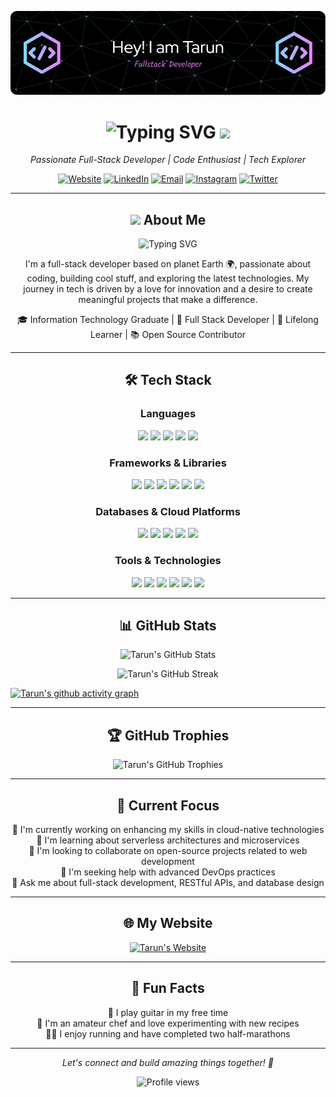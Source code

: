 ![Header](./header.png)

<h1 align="center">
  <img src="https://readme-typing-svg.herokuapp.com/?lines=Hey+there!+I'm+Tarun+;Welcome+to+my+GitHub+Profile!&center=true&size=30&color=f72585&background=0d1117&width=500" alt="Typing SVG" />
  <img src="https://media.giphy.com/media/hvRJCLFzcasrR4ia7z/giphy.gif" width="30px"/>
</h1>

<p align="center">
  <em>Passionate Full-Stack Developer | Code Enthusiast | Tech Explorer</em>
</p>

<p align="center">
  <a href="https://www.tarunjawla.dev"><img src="https://img.shields.io/badge/-My%20Website-4CC9F0?style=for-the-badge&logo=Firefox-Browser&logoColor=white" alt="Website"></a>
  <a href="https://www.linkedin.com/in/tarunjawlajaipur/"><img src="https://img.shields.io/badge/-LinkedIn-4361EE?style=for-the-badge&logo=linkedin&logoColor=white" alt="LinkedIn"></a>
  <a href="mailto:tarunjawla2@gmail.com"><img src="https://img.shields.io/badge/-Email-F72585?style=for-the-badge&logo=gmail&logoColor=white" alt="Email"></a>
  <a href="https://www.instagram.com/tarun_jawla/"><img src="https://img.shields.io/badge/-Instagram-7209B7?style=for-the-badge&logo=instagram&logoColor=white" alt="Instagram"></a>
  <a href="https://twitter.com/tarun_jawla"><img src="https://img.shields.io/badge/-Twitter-3A0CA3?style=for-the-badge&logo=twitter&logoColor=white" alt="Twitter"></a>
</p>

---

<h2 align="center">
  <img src="https://media.giphy.com/media/iY8CRBdQXODJSCERIr/giphy.gif" width="30px"> About Me
</h2>

<p align="center">
  <img src="https://readme-typing-svg.herokuapp.com?font=Fira+Code&pause=1000&color=F72585&center=true&vCenter=true&width=435&lines=%22The+only+way+to+do+great+work;is+to+love+what+you+do.%22;-+Steve+Jobs" alt="Typing SVG" />
</p>

<p align="center">
  I'm a full-stack developer based on planet Earth 🌍, passionate about coding, building cool stuff, and exploring the latest technologies. My journey in tech is driven by a love for innovation and a desire to create meaningful projects that make a difference.
</p>

<p align="center">
  🎓 Information Technology Graduate | 💼 Full Stack Developer | 🌱 Lifelong Learner | 📚 Open Source Contributor
</p>

---

<h2 align="center">🛠️ Tech Stack</h2>

<h3 align="center">Languages</h3>
<p align="center">
  <img src="https://img.shields.io/badge/-Java-007396?style=for-the-badge&logo=java&logoColor=white&labelColor=4CC9F0" />
  <img src="https://img.shields.io/badge/-Python-3776AB?style=for-the-badge&logo=python&logoColor=white&labelColor=4361EE" />
  <img src="https://img.shields.io/badge/-JavaScript-F7DF1E?style=for-the-badge&logo=javascript&logoColor=black&labelColor=F72585" />
  <img src="https://img.shields.io/badge/-TypeScript-3178C6?style=for-the-badge&logo=typescript&logoColor=white&labelColor=7209B7" />
  <img src="https://img.shields.io/badge/-C/C++-00599C?style=for-the-badge&logo=c%2B%2B&logoColor=white&labelColor=3A0CA3" />
</p>

<h3 align="center">Frameworks & Libraries</h3>
<p align="center">
  <img src="https://img.shields.io/badge/-React-61DAFB?style=for-the-badge&logo=react&logoColor=black&labelColor=4CC9F0" />
  <img src="https://img.shields.io/badge/-Node.js-339933?style=for-the-badge&logo=node.js&logoColor=white&labelColor=4361EE" />
  <img src="https://img.shields.io/badge/-NestJS-E0234E?style=for-the-badge&logo=nestjs&logoColor=white&labelColor=F72585" />
  <img src="https://img.shields.io/badge/-Spring%20Boot-6DB33F?style=for-the-badge&logo=spring&logoColor=white&labelColor=7209B7" />
  <img src="https://img.shields.io/badge/-Vue.js-4FC08D?style=for-the-badge&logo=vue.js&logoColor=white&labelColor=3A0CA3" />
  <img src="https://img.shields.io/badge/-Express.js-000000?style=for-the-badge&logo=express&logoColor=white&labelColor=4CC9F0" />
</p>

<h3 align="center">Databases & Cloud Platforms</h3>
<p align="center">
  <img src="https://img.shields.io/badge/-MySQL-4479A1?style=for-the-badge&logo=mysql&logoColor=white&labelColor=4361EE" />
  <img src="https://img.shields.io/badge/-PostgreSQL-336791?style=for-the-badge&logo=postgresql&logoColor=white&labelColor=F72585" />
  <img src="https://img.shields.io/badge/-MongoDB-47A248?style=for-the-badge&logo=mongodb&logoColor=white&labelColor=7209B7" />
  <img src="https://img.shields.io/badge/-AWS-232F3E?style=for-the-badge&logo=amazon-aws&logoColor=white&labelColor=3A0CA3" />
  <img src="https://img.shields.io/badge/-Google%20Cloud-4285F4?style=for-the-badge&logo=google-cloud&logoColor=white&labelColor=4CC9F0" />
</p>

<h3 align="center">Tools & Technologies</h3>
<p align="center">
  <img src="https://img.shields.io/badge/-Linux-FCC624?style=for-the-badge&logo=linux&logoColor=black&labelColor=4361EE" />
  <img src="https://img.shields.io/badge/-Git-F05032?style=for-the-badge&logo=git&logoColor=white&labelColor=F72585" />
  <img src="https://img.shields.io/badge/-Docker-2496ED?style=for-the-badge&logo=docker&logoColor=white&labelColor=7209B7" />
  <img src="https://img.shields.io/badge/-Kubernetes-326CE5?style=for-the-badge&logo=kubernetes&logoColor=white&labelColor=3A0CA3" />
  <img src="https://img.shields.io/badge/-GraphQL-E10098?style=for-the-badge&logo=graphql&logoColor=white&labelColor=4CC9F0" />
  <img src="https://img.shields.io/badge/-Redux-764ABC?style=for-the-badge&logo=redux&logoColor=white&labelColor=4361EE" />
</p>

---

<h2 align="center">📊 GitHub Stats</h2>

<p align="center">
  <img src="https://github-readme-stats.vercel.app/api?username=tarun2001jawla&show_icons=true&theme=radical&bg_color=0D1117&title_color=F72585&text_color=FFFFFF&icon_color=4CC9F0" alt="Tarun's GitHub Stats" />
</p>

<p align="center">
  <img src="https://github-readme-streak-stats.herokuapp.com/?user=tarun2001jawla&theme=radical&background=0D1117&ring=F72585&fire=4CC9F0&currStreakLabel=4361EE" alt="Tarun's GitHub Streak" />
</p>

[![Tarun's github activity graph](https://github-readme-activity-graph.vercel.app/graph?username=tarun2001jawla&bg_color=0D1117&color=4CC9F0&line=F72585&point=FFFFFF&area=true&hide_border=true)](https://github.com/tarun2001jawla/github-readme-activity-graph)

---

<h2 align="center">🏆 GitHub Trophies</h2>

<p align="center">
  <img src="https://github-profile-trophy.vercel.app/?username=tarun2001jawla&theme=radical&no-frame=true&row=1&column=7&bg_color=0D1117&title_color=F72585&text_color=FFFFFF" alt="Tarun's GitHub Trophies" />
</p>

---

<h2 align="center">🎯 Current Focus</h2>

<p align="center">
  🔭 I'm currently working on enhancing my skills in cloud-native technologies<br>
  🌱 I'm learning about serverless architectures and microservices<br>
  👯 I'm looking to collaborate on open-source projects related to web development<br>
  🤔 I'm seeking help with advanced DevOps practices<br>
  💬 Ask me about full-stack development, RESTful APIs, and database design
</p>

---

<h2 align="center">🌐 My Website</h2>

<p align="center">
  <a href="https://www.tarunjawla.dev">
    <img src="https://img.shields.io/badge/-Check%20out%20my%20website-4CC9F0?style=for-the-badge&logo=Firefox-Browser&logoColor=white" alt="Tarun's Website" />
  </a>
</p>

---

<h2 align="center">🎉 Fun Facts</h2>

<p align="center">
  🎸 I play guitar in my free time<br>
  🍳 I'm an amateur chef and love experimenting with new recipes<br>
  🏃‍♂️ I enjoy running and have completed two half-marathons
</p>

---

<p align="center">
  <em>Let's connect and build amazing things together! 🚀</em>
</p>

<p align="center">
  <img src="https://komarev.com/ghpvc/?username=tarun2001jawla&label=Profile%20views&color=F72585&style=flat" alt="Profile views" />
</p>
